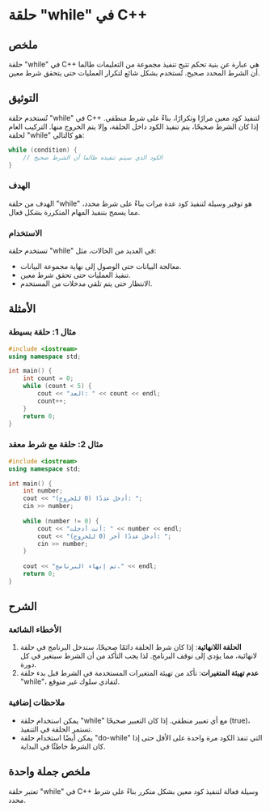 <!--
Meta Description: # حلقة "while" في C++ ## ملخص حلقة "while" في C++ هي عبارة عن بنية تحكم تتيح تنفيذ مجموعة من التعليمات طالما أن الشرط المحدد صحيح. تُستخدم بشكل شائع ل...
Meta Keywords: while, حلقة, شرط, الشرط, صحيح
-->

# حلقة "while" في C++

## ملخص
حلقة "while" في C++ هي عبارة عن بنية تحكم تتيح تنفيذ مجموعة من التعليمات طالما أن الشرط المحدد صحيح. تُستخدم بشكل شائع لتكرار العمليات حتى يتحقق شرط معين.

## التوثيق
تُستخدم حلقة "while" في C++ لتنفيذ كود معين مرارًا وتكرارًا، بناءً على شرط منطقي. إذا كان الشرط صحيحًا، يتم تنفيذ الكود داخل الحلقة، وإلا يتم الخروج منها. التركيب العام لحلقة "while" هو كالتالي:

```cpp
while (condition) {
    // الكود الذي سيتم تنفيذه طالما أن الشرط صحيح
}
```

### الهدف
الهدف من حلقة "while" هو توفير وسيلة لتنفيذ كود عدة مرات بناءً على شرط محدد، مما يسمح بتنفيذ المهام المتكررة بشكل فعال.

### الاستخدام
تستخدم حلقة "while" في العديد من الحالات، مثل:
- معالجة البيانات حتى الوصول إلى نهاية مجموعة البيانات.
- تنفيذ العمليات حتى تحقق شرط معين.
- الانتظار حتى يتم تلقي مدخلات من المستخدم.

## الأمثلة
### مثال 1: حلقة بسيطة
```cpp
#include <iostream>
using namespace std;

int main() {
    int count = 0;
    while (count < 5) {
        cout << "العد: " << count << endl;
        count++;
    }
    return 0;
}
```

### مثال 2: حلقة مع شرط معقد
```cpp
#include <iostream>
using namespace std;

int main() {
    int number;
    cout << "أدخل عددًا (0 للخروج): ";
    cin >> number;
    
    while (number != 0) {
        cout << "أنت أدخلت: " << number << endl;
        cout << "أدخل عددًا آخر (0 للخروج): ";
        cin >> number;
    }
    
    cout << "تم إنهاء البرنامج." << endl;
    return 0;
}
```

## الشرح
### الأخطاء الشائعة
1. **الحلقة اللانهائية**: إذا كان شرط الحلقة دائمًا صحيحًا، ستدخل البرنامج في حلقة لانهائية، مما يؤدي إلى توقف البرنامج. لذا يجب التأكد من أن الشرط سيتغير في كل دورة.
2. **عدم تهيئة المتغيرات**: تأكد من تهيئة المتغيرات المستخدمة في الشرط قبل بدء حلقة "while"، لتفادي سلوك غير متوقع.

### ملاحظات إضافية
- يمكن استخدام حلقة "while" مع أي تعبير منطقي. إذا كان التعبير صحيحًا (true)، تستمر الحلقة في التنفيذ.
- يمكن أيضًا استخدام حلقة "do-while" التي تنفذ الكود مرة واحدة على الأقل حتى إذا كان الشرط خاطئًا في البداية.

## ملخص جملة واحدة
تعتبر حلقة "while" في C++ وسيلة فعالة لتنفيذ كود معين بشكل متكرر بناءً على شرط محدد.